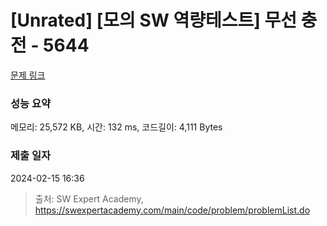# [Unrated] [모의 SW 역량테스트] 무선 충전 - 5644 

[문제 링크](https://swexpertacademy.com/main/code/problem/problemDetail.do?contestProbId=AWXRDL1aeugDFAUo) 

### 성능 요약

메모리: 25,572 KB, 시간: 132 ms, 코드길이: 4,111 Bytes

### 제출 일자

2024-02-15 16:36



> 출처: SW Expert Academy, https://swexpertacademy.com/main/code/problem/problemList.do